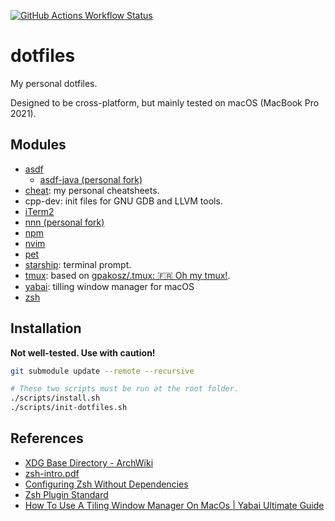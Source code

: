 [![GitHub Actions Workflow Status](https://img.shields.io/github/actions/workflow/status/rennsax/dotfiles/test-install.yml?label=Test)](https://github.com/rennsax/dotfiles/actions/workflows/test-install.yml)

# dotfiles

My personal dotfiles.

Designed to be cross-platform, but mainly tested on macOS (MacBook Pro 2021).

## Modules

- [asdf](https://github.com/asdf-vm/asdf)
  - [asdf-java (personal fork)](https://github.com/rennsax/asdf-java)
- [cheat](https://github.com/cheat/cheat): my personal cheatsheets.
- cpp-dev: init files for GNU GDB and LLVM tools.
- [iTerm2](https://iterm2.com/)
- [nnn (personal fork)](https://github.com/rennsax/nnn)
- [npm](https://www.npmjs.com/)
- [nvim](https://github.com/neovim/neovim)
- [pet](https://github.com/knqyf263/pet)
- [starship](https://starship.rs/): terminal prompt.
- [tmux](https://github.com/tmux/tmux): based on [gpakosz/.tmux: 🇫🇷 Oh my tmux!](https://github.com/gpakosz/.tmux).
- [yabai](https://github.com/koekeishiya/yabai): tilling window manager for macOS
- [zsh](https://github.com/zsh-users/zsh)

## Installation

**Not well-tested. Use with caution!**

```sh
git submodule update --remote --recursive

# These two scripts must be run at the root folder.
./scripts/install.sh
./scripts/init-dotfiles.sh
```

## References

- [XDG Base Directory - ArchWiki](https://wiki.archlinux.org/title/XDG_Base_Directory)
- [zsh-intro.pdf](https://www.ecb.torontomu.ca/guides/zsh-intro.pdf)
- [Configuring Zsh Without Dependencies](https://thevaluable.dev/zsh-install-configure-mouseless/)
- [Zsh Plugin Standard](https://zdharma-continuum.github.io/Zsh-100-Commits-Club/Zsh-Plugin-Standard.html)
- [How To Use A Tiling Window Manager On MacOs | Yabai Ultimate Guide](https://www.youtube.com/watch?v=k94qImbFKWE)